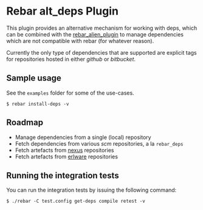 # Rebar alt_deps Plugin

This plugin provides an alternative mechanism for working with deps, which can
be combined with the 
[rebar_alien_plugin](http://github.com/hyperthunk/rebar_alien_plugin) to manage
dependencies which are not compatible with rebar (for whatever reason).

Currently the only type of dependencies that are supported are explicit tags
for repositories hosted in either *github* or *bitbucket*.

## Sample usage

See the `examples` folder for some of the use-cases.

    $ rebar install-deps -v

## Roadmap

- Manage dependencies from a single (local) repository
- Fetch dependencies from various *scm* repositories, a la `rebar_deps`
- Fetch artefacts from [nexus](http://nexus.sonatype.org/) repositories
- Fetch artefacts from [erlware](http://erlware.org) repositories

## Running the integration tests

You can run the integration tests by issuing the following command:

    $ ./rebar -C test.config get-deps compile retest -v

